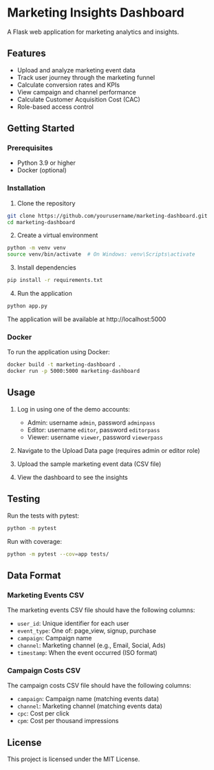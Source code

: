 # Marketing Insights Dashboard

A Flask web application for marketing analytics and insights.

## Features

- Upload and analyze marketing event data
- Track user journey through the marketing funnel
- Calculate conversion rates and KPIs
- View campaign and channel performance
- Calculate Customer Acquisition Cost (CAC)
- Role-based access control

## Getting Started

### Prerequisites

- Python 3.9 or higher
- Docker (optional)

### Installation

1. Clone the repository

```bash
git clone https://github.com/yourusername/marketing-dashboard.git
cd marketing-dashboard
```

2. Create a virtual environment

```bash
python -m venv venv
source venv/bin/activate  # On Windows: venv\Scripts\activate
```

3. Install dependencies

```bash
pip install -r requirements.txt
```

4. Run the application

```bash
python app.py
```

The application will be available at http://localhost:5000

### Docker

To run the application using Docker:

```bash
docker build -t marketing-dashboard .
docker run -p 5000:5000 marketing-dashboard
```

## Usage

1. Log in using one of the demo accounts:
   - Admin: username `admin`, password `adminpass`
   - Editor: username `editor`, password `editorpass`
   - Viewer: username `viewer`, password `viewerpass`

2. Navigate to the Upload Data page (requires admin or editor role)

3. Upload the sample marketing event data (CSV file)

4. View the dashboard to see the insights

## Testing

Run the tests with pytest:

```bash
python -m pytest
```

Run with coverage:

```bash
python -m pytest --cov=app tests/
```

## Data Format

### Marketing Events CSV

The marketing events CSV file should have the following columns:

- `user_id`: Unique identifier for each user
- `event_type`: One of: page_view, signup, purchase
- `campaign`: Campaign name
- `channel`: Marketing channel (e.g., Email, Social, Ads)
- `timestamp`: When the event occurred (ISO format)

### Campaign Costs CSV

The campaign costs CSV file should have the following columns:

- `campaign`: Campaign name (matching events data)
- `channel`: Marketing channel (matching events data)
- `cpc`: Cost per click
- `cpm`: Cost per thousand impressions

## License

This project is licensed under the MIT License.
